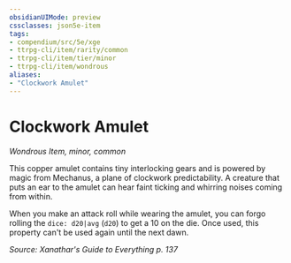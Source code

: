 ```yaml
---
obsidianUIMode: preview
cssclasses: json5e-item
tags:
- compendium/src/5e/xge
- ttrpg-cli/item/rarity/common
- ttrpg-cli/item/tier/minor
- ttrpg-cli/item/wondrous
aliases: 
- "Clockwork Amulet"
---
```

# Clockwork Amulet
*Wondrous Item, minor, common*  


This copper amulet contains tiny interlocking gears and is powered by magic from Mechanus, a plane of clockwork predictability. A creature that puts an ear to the amulet can hear faint ticking and whirring noises coming from within.

When you make an attack roll while wearing the amulet, you can forgo rolling the `dice: d20|avg` (`d20`) to get a 10 on the die. Once used, this property can't be used again until the next dawn.

*Source: Xanathar's Guide to Everything p. 137*